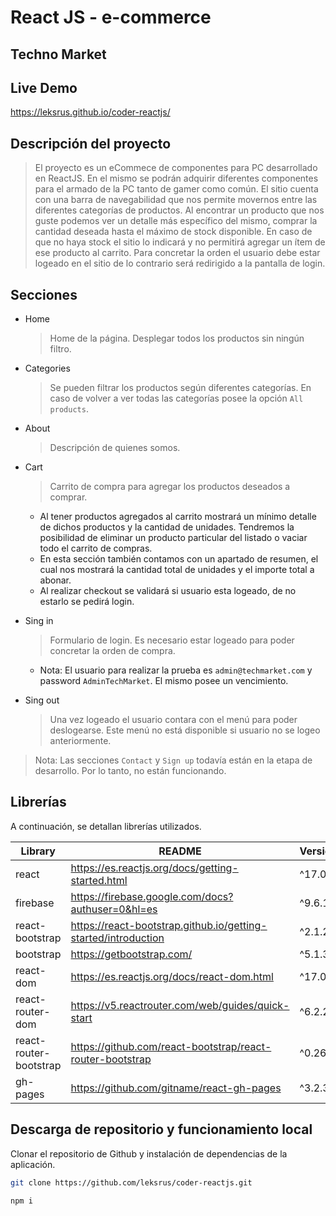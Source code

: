# React JS - e-commerce

## Techno Market

## Live Demo

https://leksrus.github.io/coder-reactjs/

## Descripción del proyecto

> El proyecto es un eCommece de componentes para PC desarrollado en ReactJS. En el mismo se podrán adquirir diferentes componentes para el armado de la PC tanto de gamer como común.
> El sitio cuenta con una barra de navegabilidad que nos permite movernos entre las diferentes categorías de productos. Al encontrar un producto que nos guste podemos ver un detalle más específico del mismo, comprar la cantidad deseada hasta el máximo de stock disponible. En caso de que no haya stock el sitio lo indicará y no permitirá agregar un ítem de ese producto al carrito. Para concretar la orden el usuario debe estar logeado en el sitio de lo contrario será redirigido a la pantalla de login.

## Secciones

- Home

  > Home de la página. Desplegar todos los productos sin ningún filtro.

- Categories

  > Se pueden filtrar los productos según diferentes categorías. En caso de volver a ver todas las categorías posee la opción `All products`.

- About

  > Descripción de quienes somos.

- Cart

  > Carrito de compra para agregar los productos deseados a comprar.

  - Al tener productos agregados al carrito mostrará un mínimo detalle de dichos productos y la cantidad de unidades. Tendremos la posibilidad de eliminar un producto particular del listado o vaciar todo el carrito de compras.
  - En esta sección también contamos con un apartado de resumen, el cual nos mostrará la cantidad total de unidades y el importe total a abonar.
  - Al realizar checkout se validará si usuario esta logeado, de no estarlo se pedirá login.

- Sing in

  > Formulario de login. Es necesario estar logeado para poder concretar la orden de compra.

  - Nota: El usuario para realizar la prueba es `admin@techmarket.com` y password `AdminTechMarket`. El mismo posee un vencimiento.

- Sing out

  > Una vez logeado el usuario contara con el menú para poder deslogearse. Este menú no está disponible si usuario no se logeo anteriormente.

> Nota: Las secciones `Contact` y `Sign up` todavía están en la etapa de desarrollo. Por lo tanto, no están funcionando.

## Librerías

A continuación, se detallan librerías utilizados.

| Library                | README                                                         | Version |
| ---------------------- | -------------------------------------------------------------- | ------- |
| react                  | https://es.reactjs.org/docs/getting-started.html               | ^17.0.2 |
| firebase               | https://firebase.google.com/docs?authuser=0&hl=es              | ^9.6.10 |
| react-bootstrap        | https://react-bootstrap.github.io/getting-started/introduction | ^2.1.2  |
| bootstrap              | https://getbootstrap.com/                                      | ^5.1.3  |
| react-dom              | https://es.reactjs.org/docs/react-dom.html                     | ^17.0.2 |
| react-router-dom       | https://v5.reactrouter.com/web/guides/quick-start              | ^6.2.2  |
| react-router-bootstrap | https://github.com/react-bootstrap/react-router-bootstrap      | ^0.26.1 |
| gh-pages               | https://github.com/gitname/react-gh-pages                      | ^3.2.3  |

## Descarga de repositorio y funcionamiento local

Clonar el repositorio de Github y instalación de dependencias de la aplicación.

```sh
git clone https://github.com/leksrus/coder-reactjs.git

npm i
```
